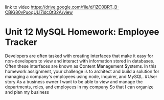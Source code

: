 
link to video https://drive.google.com/file/d/1ZC0BRT_B-CBiG80vPuoqULI7idcQt32A/view
# Unit 12 MySQL Homework: Employee Tracker

Developers are often tasked with creating interfaces that make it easy for non-developers to view and interact with information stored in databases. Often these interfaces are known as **C**ontent **M**anagement **S**ystems. In this homework assignment, your challenge is to architect and build a solution for managing a company's employees using node, inquirer, and MySQL.
#User story
As a business owner
I want to be able to view and manage the departments, roles, and employees in my company
So that I can organize and plan my business
```